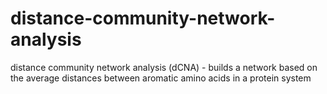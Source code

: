 # distance-community-network-analysis
distance community network analysis (dCNA) - builds a network based on the average distances between aromatic amino acids in a protein system
